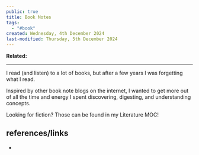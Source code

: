 ```yaml
---
public: true
title: Book Notes
tags:
  - "#book"
created: Wednesday, 4th December 2024
last-modified: Thursday, 5th December 2024
---
```

**Related:** 

---
I read (and listen) to a lot of books, but after a few years I was forgetting what I read.

Inspired by other book note blogs on the internet, I wanted to get more out of all the time and energy I spent discovering, digesting, and understanding concepts.

Looking for fiction? Those can be found in my Literature MOC!

## references/links
* 
